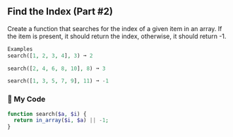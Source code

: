 ## Find the Index (Part #2)

Create a function that searches for the index of a given item in an array. If the item is present, it should return the index, otherwise, it should return -1.
```php
Examples
search([1, 2, 3, 4], 3) ➞ 2

search([2, 4, 6, 8, 10], 8) ➞ 3

search([1, 3, 5, 7, 9], 11) ➞ -1
```
### 📇 My Code
```php
function search($a, $i) {
  return in_array($i, $a) || -1;
}
```
